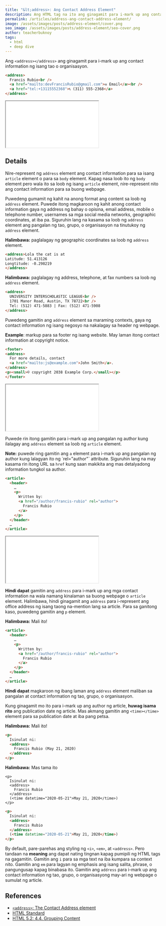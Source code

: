 ```yaml
---
title: "&lt;address>: Ang Contact Address Element"
description: Ang HTML tag na ito ang ginagamit para i-mark up ang contact information ng isang tao o organisasyon.
permalink: /articles/address-ang-contact-address-element/
image: /assets/images/posts/address-element/cover.png
seo_image: /assets/images/posts/address-element/seo-cover.png
author: teacherbuknoy
tags: 
  - html
  - deep dive
---
```


Ang `<address></address>` ang ginagamit para i-mark up ang contact information ng isang tao o organisasyon.

<div class="code-sample">

```html
<address>
  Francis Rubio<br />
  <a href="mailto:devFrancisRubio@gmail.com">✉️ Email</a><br />
  <a href="tel:+13115552368">📞 (311) 555-2368</a>
</address>
```

  <iframe class="code-result" src="/assets/images/posts/address-element/example-1.html"></iframe>
</div>

## Details

Nire-represent ng `address` element ang contact information para sa isang `article` element o para sa `body` element. Kapag nasa loob ito ng `body` element pero wala ito sa loob ng isang `article` element, nire-represent nito ang contact information para sa buong webpage.

Puwedeng gumamit ng kahit na anong format ang content sa loob ng `address` element. Puwede itong magkaroon ng kahit anong contact information gaya ng address ng bahay o opisina, email address, mobile o telephone number, usernames sa mga social media networks, geographic coordinates, at iba pa. Siguruhin lang na kasama sa loob ng `address` element ang pangalan ng tao, grupo, o organisasyon na tinutukoy ng `address` element.

<div class="bordered box">
  <p><strong>Halimbawa:</strong> paglalagay ng geographic coordinates sa loob ng <code>address</code> element.</p>
  
```html
<address>Lola the cat is at
Latitude: 51.413126
Longtitude: -0.298219
</address>
```

  <p><strong>Halimbawa:</strong> paglalagay ng address, telephone, at fax numbers sa loob ng <code>address</code> element.</p>

```html
<address>
  UNIVERSITY INTERSCHOLASTIC LEAGUE<br />
  1701 Manor Road, Austin, TX 78722<br />
  Tel: (512) 471-5883 | Fax: (512) 471-5908
</address>
```

</div>

Puwedeng gamitin ang `address` element sa maraming contexts, gaya ng contact information ng isang negosyo na nakalagay sa header ng webpage.

<div class="bordered box">
  <p><b>Example</b>: markup para sa footer ng isang website. May laman itong contact information at copyright notice.</p>

  <div class="code-sample">
    
```html
<footer>
<address>
  For more details, contact
  <a href="mailto:js@example.com">John Smith</a>.
</address>
<p><small>© copyright 2038 Example Corp.</small></p>
</footer>
```
    
  <iframe class="code-result" src="/assets/images/posts/address-element/example-3.html"></iframe>

  </div>
</div>

Puwede rin itong gamitin para i-mark up ang pangalan ng author kung ilalagay ang `address` element sa loob ng `article` element.

<div class="bordered-box">
  <p><strong>Note:</strong> puwede ring gamitin ang <code>a</code> element para i-mark up ang pangalan ng author kung lalagyan ito ng `rel="author"` attribute. Siguruhin lang na may kasama rin itong URL sa <code>href</code> kung saan makikita ang mas detalyadong information tungkol sa author.</p>
  <div class="code-sample">

```html
<article>
  <header>
    …
    <p>
      Written by: 
      <a href="/author/francis-rubio" rel="author">
        Francis Rubio
      </a>
    </p>
  </header>
  …
</article>
```

  <iframe class="code-result" src="/assets/images/posts/address-element/example-2.html"></iframe>
  </div>
</div>

**Hindi dapat** gamitin ang `address` para i-mark up ang mga contact information na wala namang kinalaman sa buong webpage o `article` element. Halimbawa, hindi ginagamit ang `address` para i-represent ang office address ng isang taong na-mention lang sa article. Para sa ganitong kaso, puwedeng gamitin ang `p` element.

<div class="bordered error box">
  <p><strong>Halimbawa:</strong> Mali ito!</p>

```html
<article>
  <header>
    …
    <p>
      Written by: 
      <a href="/author/francis-rubio" rel="author">
        Francis Rubio
      </a>
    </p>
  </header>
  …
</article>
```

</div>

**Hindi dapat** magkaroon ng ibang laman ang `address` element maliban sa pangalan at contact information ng tao, grupo, o organisasyon.

Kung ginagamit mo ito para i-mark up ang author ng article, **huwag isama rito** ang publication date ng article. Mas akmang gamitin ang `<time></time>` element para sa publication date at iba pang petsa.

<div class="bordered error box">
  <p><strong>Halimbawa:</strong> Mali ito!</p>

```html
<p>
  Isinulat ni:
  <address>
    Francis Rubio (May 21, 2020)
  </address>
</p>
```
</div>

<div class="bordered success box">
  <p><strong>Halimbawa:</strong> Mas tama ito</p>
  <pre class="code-snippet"><code data-language="html">&lt;p>
  Isinulat ni:
  &lt;address>
    Francis Rubio
  &lt;/address>
  (&lt;time datetime="2020-05-21">May 21, 2020&lt;/time>)
&lt;/p></code></pre>

```html
<p>
  Isinulat ni:
  <address>
    Francis Rubio
  </address>
  (<time datetime="2020-05-21">May 21, 2020</time>)
</p>
```

</div>

By default, pare-parehas ang styling ng `<i>`, `<em>`, at `<address>`. Pero tandaan na **meaning** ang dapat nating tingnan kapag pumipili ng HTML tags na gagamitin. Gamitin ang `i` para sa mga text na iba kumpara sa context nito. Gamitin ang `em` para lagyan ng emphasis ang isang salita, phrase, o pangungusap kapag binabasa ito. Gamitin ang `address` para i-mark up ang contact information ng tao, grupo, o organisasyong may-ari ng webpage o sumulat ng article.

## References

- [`<address>`: The Contact Address element](https://developer.mozilla.org/en-US/docs/Web/HTML/Element/addresss)
- [HTML Standard](https://html.spec.whatwg.org/multipage/sections.html#the-address-element)
- [HTML 5.2: 4.4. Grouping Content](https://www.w3.org/TR/html52/grouping-content.html#the-address-element)
